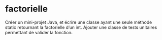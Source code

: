 # factorielle
Créer un mini-projet Java, et écrire une classe ayant une seule méthode static retournant la factorielle d’un int. Ajouter une classe de tests unitaires permettant de valider la fonction.
